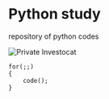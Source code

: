 # Python study
repository of python codes


![Private Investocat](https://octodex.github.com/images/yaktocat.png)

```
for(;;)
{
    code();
}
```
